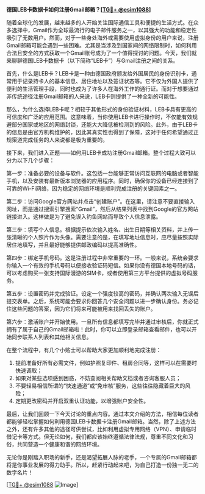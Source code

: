 **德国LEB卡数据卡如何注册Gmail邮箱？[[TG💪+ @esim1088](https://t.me/s/esim1088)]**

随着全球化的发展，越来越多的人开始关注国际通信工具和便捷的生活方式。在众多选择中，Gmail作为全球最流行的电子邮件服务之一，以其强大的功能和稳定性吸引了无数用户。然而，对于一些身处海外或需要使用虚拟身份的用户来说，注册Gmail邮箱可能会遇到一些困难。尤其是当涉及到国家间的网络限制时，如何利用合法且安全的方式获取一个Gmail账号成为了一个值得探讨的问题。今天，我们就来聊聊德国LEB卡数据卡（以下简称“LEB卡”）与Gmail注册之间的关系。

首先，什么是LEB卡？LEB卡是一种由德国政府颁发给外国居民的身份识别卡，通常用于记录持卡人的基本信息、居住地址以及签证状态等。它不仅为外国人提供了便利的生活管理手段，同时也成为了许多人在海外工作的通行证。而对于想要通过非传统途径注册Gmail邮箱的人来说，LEB卡则提供了一种全新的可能性。

那么，为什么选择LEB卡呢？相较于其他形式的身份验证材料，LEB卡具有更高的可信度和广泛的应用范围。这意味着，当你使用LEB卡进行操作时，不仅能有效规避部分国家或地区的网络封锁，还能大大降低被检测到的风险。此外，由于LEB卡的信息是由官方机构维护的，因此其真实性也得到了保障，这对于任何希望通过正规渠道完成任务的人来说都是极为重要的。

接下来，我们进入正题——如何用LEB卡成功注册Gmail邮箱。整个过程大致可以分为以下几个步骤：

第一步：准备必要的设备与软件。这包括一台能够正常访问互联网的电脑或者智能手机，以及安装有最新版本浏览器的应用程序。同时，确保你的设备已经连接到了可靠的Wi-Fi网络，因为稳定的网络环境是顺利完成注册的关键因素之一。

第二步：访问Google官方网站并点击“创建账户”。在这里，请注意不要直接输入网址，而是通过搜索引擎搜索“Gmail”，然后从结果列表中找到Google的官方网站链接进入。这样做是为了避免误入钓鱼网站而导致个人信息泄露。

第三步：填写个人信息。根据提示依次输入姓名、出生日期等相关资料，并上传一张清晰的个人照片作为头像。需要注意的是，在填写地址信息时，应尽量按照实际居住地填写，并且最好能够提供邮政编码以提高准确性。

第四步：绑定手机号码。这是注册过程中非常重要的一环。一般来说，系统会要求你输入一个有效的手机号码以便接收验证码短信。如果你没有德国本地号码的话，可以考虑购买一张支持国际漫游的SIM卡，或者使用第三方平台提供的虚拟号码服务。

第五步：设置密码并完成验证。设定一个强度较高的密码，并确认两次输入无误后提交表单。之后，系统可能会要求你回答几个安全问题以进一步确认身份。务必记住这些问题的答案，因为它们将来可能被用来找回丢失的账户。

第六步：激活账户并开始使用。一旦所有信息都填写完毕并通过审核后，你就正式拥有了属于自己的Gmail邮箱啦！此时，你可以立即登录邮箱查看邮件，也可以开始同步联系人列表和其他相关信息。

在整个流程中，有几个小贴士可以帮助大家更加顺利地完成注册：

1. 提前准备好所有必需文件，例如护照复印件、租房合同等，这样可以在需要时快速调取；
2. 如果对某些选项感到困惑，不妨查阅相关帮助文档或者咨询客服人员；
3. 不要轻易相信所谓的“快速通道”或“免审核”服务，这些往往隐藏着巨大的风险；
4. 定期更改密码并开启双重认证功能，以增强账户安全性。

最后，让我们回顾一下今天讨论的重点内容。通过本文介绍的方法，相信每位读者都能够轻松掌握如何利用德国LEB卡数据卡注册Gmail邮箱。当然，除了上述方法之外，还有许多其他的途径可供尝试，比如利用虚拟专用网络（VPN）、申请临时借记卡等方式。但无论如何，我们都应该始终遵循法律法规，尊重不同文化和习俗，共同营造一个健康和谐的网络环境。

无论你是刚踏入职场的新手，还是渴望拓展人脉的老手，一个专属的Gmail邮箱都将是你事业发展的得力助手。所以，赶紧行动起来吧，为自己打造一份独一无二的数字名片！

[[TG💪+ @esim1088](https://t.me/s/esim1088) ![Image](https://i.postimg.cc/4NQfJmqS/Snipaste-2025-05-13-00-14-12.png)]